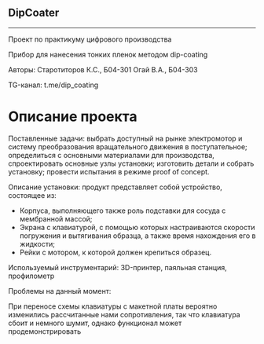 ## DipCoater
------
Проект по практикуму цифрового производства

Прибор для нанесения тонких пленок методом dip-coating

Авторы:
	Старотиторов К.С., Б04-301
	Огай В.А., Б04-303

TG-канал: t.me/dip_coating

# Описание проекта

Поставленные задачи: 
выбрать доступный на рынке электромотор и систему преобразования вращательного движения в поступательное; определиться с основными материалами для производства, спроектировать основные узлы установки; изготовить детали и собрать установку; провести испытания в режиме proof of concept.

Описание установки:
продукт представляет собой устройство, состоящее из:

-	Корпуса, выполняющего также роль подставки для сосуда с мембранной массой;
-	Экрана с клавиатурой, с помощью которых настраиваются скорости погружения и вытягивания образца, а также время нахождения его в жидкости;
-	Рейки с мотором, к которой должен крепиться образец.

Используемый инструментарий:
3D-принтер, паяльная станция, профилометр 

Проблемы на данный момент:

При переносе схемы клавиатуры с макетной платы вероятно изменились рассчитанные нами сопротивления, так что клавиатура сбоит и немного шумит, однако функционал может продемонстрировать
